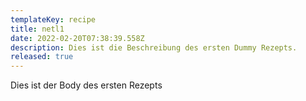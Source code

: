 ```yaml
---
templateKey: recipe
title: netl1
date: 2022-02-20T07:38:39.558Z
description: Dies ist die Beschreibung des ersten Dummy Rezepts.
released: true
---
```

Dies ist der Body des ersten Rezepts